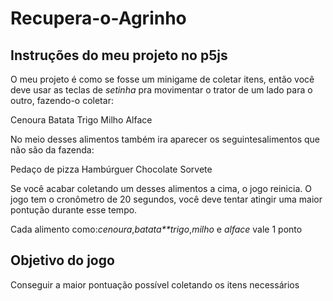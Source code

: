 # Recupera-o-Agrinho
## Instruções do meu projeto no p5js

O meu projeto é como se fosse um minigame de coletar itens, então você deve usar as teclas de *setinha* pra movimentar o trator de um lado para o outro, fazendo-o coletar:

Cenoura
Batata
Trigo
Milho
Alface

No meio desses alimentos também ira aparecer os seguintesalimentos que não são da fazenda:

Pedaço de pizza
Hambúrguer
Chocolate
Sorvete

Se você acabar coletando um desses alimentos a cima, o jogo reinicia.
O jogo tem o cronômetro de 20 segundos, você deve tentar atingir uma maior pontução durante esse tempo.

Cada alimento como:*cenoura*,*batata**trigo*,*milho* e *alface* vale 1 ponto

## Objetivo do jogo
 Conseguir a maior pontuação possível coletando os itens necessários
